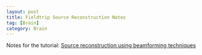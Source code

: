 ```yaml
---
layout: post
title: Fieldtrip Source Reconstruction Notes
tag: [Brain]
category: Brain
---
```


Notes for the tutorial: [Source reconstruction using beamforming techniques](https://www.youtube.com/watch?v=pE0WAKd_Ve4)



<!--stackedit_data:
eyJoaXN0b3J5IjpbLTE1NTAzMTQ0NDJdfQ==
-->